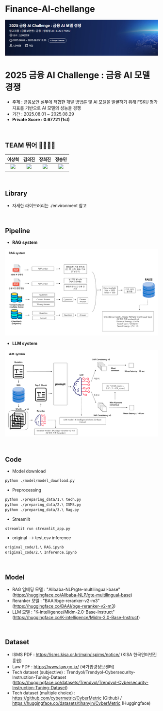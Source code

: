 # Finance-AI-chellange
![panel](./asset/panel.png)

# 2025 금융 AI Challenge : 금융 AI 모델 경쟁
- 주제 : 금융보안 실무에 적합한 개발 방법론 및 AI 모델을 발굴하기 위해 FSKU 평가지표를 기반으로 AI 모델의 성능을 경쟁
- 기간 : 2025.08.01 ~ 2025.08.29
- **Private Score : 0.67721 (1st)**

<br />

## TEAM 뛰어 🧑‍💻👩‍💻

| 이상혁 | 김의진 | 장희진 | 정승민 |
| :---: | :---: | :---: | :---: |
| <img src="https://avatars.githubusercontent.com/u/110239629?v=4" width=300> | <img src="https://avatars.githubusercontent.com/u/94896197?v=4" width=300> | <img src="https://avatars.githubusercontent.com/u/105128163?v=4" width=300> | <img src="https://avatars.githubusercontent.com/u/105360496?v=4" width=300> |

<br />

## Library

- 자세한 라이브러리는 ./environment 참고

<br />

## Pipeline
- **RAG system**
  
![RAG_system](./asset/RAG_system.png)

- **LLM system**
  
![LLM_system](./asset/LLM_system.png)

<br />

## Code

- Model download

```bash
python ./model/model_download.py
```

- Preprocessing

```bash
python ./preparing_data/1.\ tech.py
python ./preparing_data/2.\ ISMS.py
python ./preparing_data/3.\ Rag.py
```

- Streamlit

```bash
streamlit run streamlit_app.py
```

- original --> test.csv inference
```bash
original_code/1.\ RAG.ipynb
original_code/2.\ Inference.ipynb
```
<br />

## Model
- RAG 임베딩 모델 : "Alibaba-NLP/gte-multilingual-base" (https://huggingface.co/Alibaba-NLP/gte-multilingual-base)
- Reranker 모델 : "BAAI/bge-reranker-v2-m3" (https://huggingface.co/BAAI/bge-reranker-v2-m3)
- LLM 모델 : "K-intelligence/Midm-2.0-Base-Instruct" (https://huggingface.co/K-intelligence/Midm-2.0-Base-Instruct)

<br />

## Dataset
- ISMS PDF : https://isms.kisa.or.kr/main/ispims/notice/ (KISA 한국인터넷진흥원)
- Law PDF : https://www.law.go.kr/ (국가법령정보센터)
- Tech dataset (subjective) : Trendyol/Trendyol-Cybersecurity-Instruction-Tuning-Dataset (https://huggingface.co/datasets/Trendyol/Trendyol-Cybersecurity-Instruction-Tuning-Dataset)
- Tech dataset (multiple choice) : https://github.com/cybermetric/CyberMetric (Github) / https://huggingface.co/datasets/tihanyin/CyberMetric (Huggingface)
